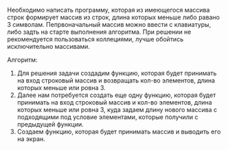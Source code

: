 Необходимо написать программу, которая из имеющегося массива строк формирует массив из строк, длина которых меньше либо равано 3 символам. Пепрвоначальный массив можно ввести с клавиатуры, либо задть на старте выполнения алгоритма. При решении не рекомендуется пользоваться коллециями, лучше обойтись исключительно массивами.

Алгоритм:
1. Для решения задачи создадим функцию, которая будет принимать на вход строковый массив и возвращать кол-во элементов, длина которых меньше или ровна 3. 
2. Далее нам потребуется создать еще одну функцию, которая будет принимать на вход строковый массив и кол-во элементов, длина которых меньше или ровна 3, куда задаем длину нового массива с подходящими под условие элементами, которые получили с предыдущей функции.
3. Создаем функцию, которая будет принимать массив и выводить его на экран.